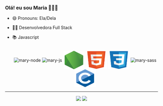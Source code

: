 ### Olá! eu sou Maria 👋👩‍💻

- 😄 Pronouns: Ela/Dela
- 👩‍💻 Desenvolvedora Full Stack
- 📚 Javascript

  <div style="display: inline_block" align="center" ><br>
  <img align="center" alt="mary-node"  height="60" width="70"" src="https://cdn.jsdelivr.net/gh/devicons/devicon/icons/nodejs/nodejs-original.svg" />
  <img align="center" alt="mary-js" height="60" width="70" src="https://cdn.jsdelivr.net/gh/devicons/devicon/icons/javascript/javascript-original.svg">
  <img align="center" alt="mary-nodejs" height="60" width="70" src="https://raw.githubusercontent.com/devicons/devicon/master/icons/nodejs/nodejs-original.svg">
  <img align="center" alt="mary-html" height="60" width="70" src="https://raw.githubusercontent.com/devicons/devicon/master/icons/html5/html5-original.svg">
  <img align="center" alt="mary-css" height="60" width="70"" src="https://raw.githubusercontent.com/devicons/devicon/master/icons/css3/css3-original.svg">
  <img align="center" alt="mary-sass" height="60" width="70" src="https://cdn.jsdelivr.net/gh/devicons/devicon/icons/sass/sass-original.svg">
  <img align="center" alt="mary-c" height="60" width="70" src="https://raw.githubusercontent.com/devicons/devicon/master/icons/c/c-original.svg">

</div>


<hr>

<div style="display: inline_block" align="center" >
<p><img height="180em" src="https://github-readme-stats.vercel.app/api/?username=eimaryy&style=for-the-badge&show_icons=true&theme=dark&rank_icon=github"/>
<img height="180em" src="https://github-readme-stats.vercel.app/api/top-langs/?username=eimaryy&layout=compact&langs_count=7&theme=dark"/></p>
</div>
